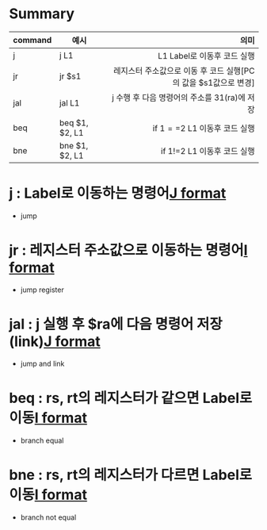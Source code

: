 # Summary
|command|예시|의미|
|---|---|--:|
|j|j L1|L1 Label로 이동후 코드 실행|
|jr|jr $s1|레지스터 주소값으로 이동 후 코드 실행[PC의 값을 $s1값으로 변경]|
|jal|jal L1|j 수행 후 다음 명령어의 주소를 $31($ra)에 저장|
|beq|beq $1, $2, L1|if $1==$2 L1 이동후 코드 실행|
|bne|bne $1, $2, L1|if $1!=$2 L1 이동후 코드 실행|

# j : Label로 이동하는 명령어[J format](../Format/J_format.md)
- jump

# jr : 레지스터 주소값으로 이동하는 명령어[I format](../Format/I_format.md)
- jump register

# jal : j 실행 후 $ra에 다음 명령어 저장(link)[J format](../Format/J_format.md)
- jump and link

# beq : rs, rt의 레지스터가 같으면 Label로 이동[I format](../Format/I_format.md)
- branch equal

# bne : rs, rt의 레지스터가 다르면 Label로 이동[I format](../Format/I_format.md)
- branch not equal